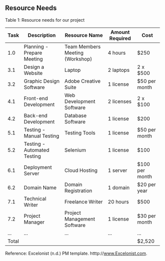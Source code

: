 ## Resource Needs

Table 1: Resource needs for our project

| Task | Description | Resource Name | Amount Required | Cost |
|------|-------------|---------------|-----------------|------|
| 1.0 | Planning - Prepare Meeting | Team Members Meeting (Workshop) | 4 hours | $250 |
| 3.1 | Design a Website | Laptop | 2 laptops | 2 x $500 |
| 3.2 | Graphic Design Software | Adobe Creative Suite | 1 license | $50 per month |
| 4.1 | Front-end Development | Web Development Software | 2 licenses | 2 x $100 |
| 4.2 | Back-end Development | Database Software | 1 license | $200 |
| 5.1 | Testing - Manual Testing | Testing Tools | 1 license | $50 per month |
| 5.2 | Testing - Automated Testing | Selenium | 1 license | $100 |
| 6.1 | Deployment Server | Cloud Hosting | 1 server | $100 per month |
| 6.2 | Domain Name | Domain Registration | 1 domain | $20 per year |
| 7.1 | Technical Writer | Freelance Writer | 20 hours | $500 |
| 7.2 | Project Manager | Project Management Software | 1 license | $30 per month |
| ... | ... | ... | ... | ... |
| Total | | | | $2,520 |



Reference: Excelonist (n.d.) PM template. htttp://www.Excelonist.com. 
